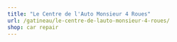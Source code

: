 ```yaml
---
title: "Le Centre de l'Auto Monsieur 4 Roues"
url: /gatineau/le-centre-de-lauto-monsieur-4-roues/
shop: car repair
---
```

